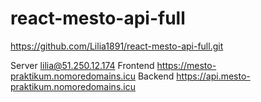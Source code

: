 # react-mesto-api-full   
https://github.com/Lilia1891/react-mesto-api-full.git

Server lilia@51.250.12.174
Frontend https://mesto-praktikum.nomoredomains.icu
Backend https://api.mesto-praktikum.nomoredomains.icu